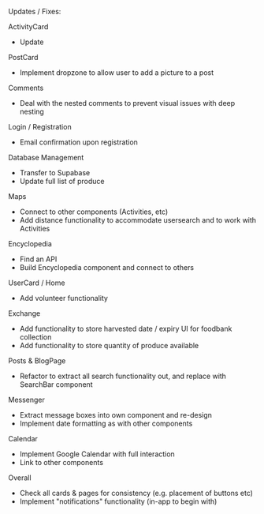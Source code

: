 Updates / Fixes:

ActivityCard

- Update

PostCard

- Implement dropzone to allow user to add a picture to a post

Comments

- Deal with the nested comments to prevent visual issues with deep nesting

Login / Registration

- Email confirmation upon registration 

Database Management

- Transfer to Supabase
- Update full list of produce

Maps

- Connect to other components (Activities, etc)
- Add distance functionality to accommodate usersearch and to work with
   Activities 

Encyclopedia

- Find an API
- Build Encyclopedia component and connect to others

UserCard / Home 

- Add volunteer functionality

Exchange 

- Add functionality to store harvested date / expiry UI for foodbank collection 
- Add functionality to store quantity of produce available

Posts & BlogPage

- Refactor to extract all search functionality out, and replace with SearchBar
   component

Messenger

- Extract message boxes into own component and re-design
- Implement date formatting as with other components

Calendar

- Implement Google Calendar with full interaction
- Link to other components

Overall

- Check all cards & pages for consistency (e.g. placement of buttons etc)
- Implement "notifications" functionality (in-app to begin with)